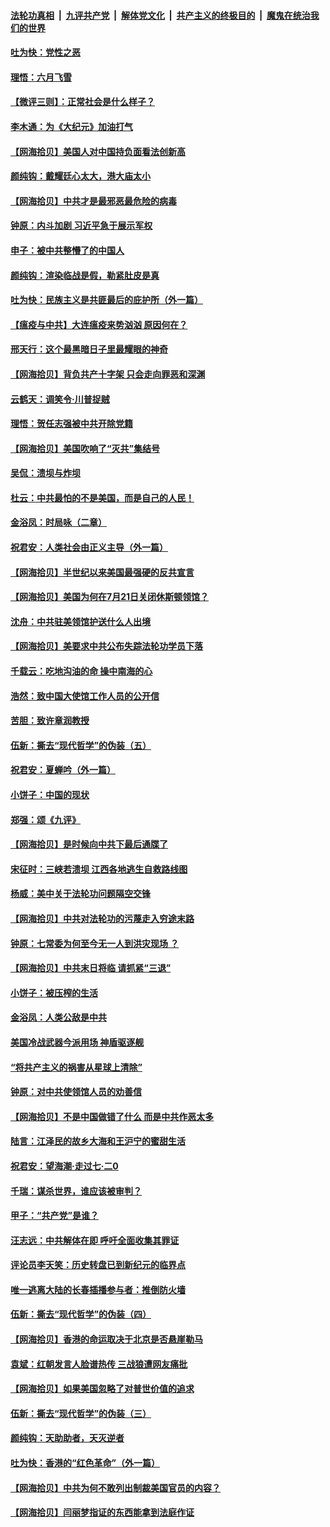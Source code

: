 ####  [法轮功真相](../../../../basic/blob/master/README.md?t=08020831) &nbsp;|&nbsp; [九评共产党](../../../../9ping.md/blob/master/README.md?t=08020831) &nbsp;|&nbsp; [解体党文化](../../../../jtdwh.md/blob/master/README.md?t=08020831)  &nbsp;|&nbsp; [共产主义的终极目的](../../../../gczydzjmd.md/blob/master/README.md?t=08020831) &nbsp;|&nbsp; [魔鬼在统治我们的世界](../../../../mgztzwmdsj.md/blob/master/README.md?t=08020831) 

#### [吐为快：党性之恶](../pages/nsc993/n12300263.md?t=08020831) 

#### [理悟：六月飞雪](../pages/nsc993/n12300243.md?t=08020831) 

#### [【微评三则】：正常社会是什么样子？](../pages/nsc993/n12300228.md?t=08020831) 

#### [李木通：为《大纪元》加油打气](../pages/nsc993/n12280363.md?t=08020831) 

#### [【网海拾贝】美国人对中国持负面看法创新高](../pages/nsc993/n12298720.md?t=08020831) 

#### [颜纯钩：戴耀廷心太大，港大庙太小](../pages/nsc993/n12297682.md?t=08020831) 

#### [【网海拾贝】中共才是最邪恶最危险的病毒](../pages/nsc993/n12296470.md?t=08020831) 

#### [钟原：内斗加剧 习近平急于展示军权](../pages/nsc993/n12292544.md?t=08020831) 

#### [申子：被中共整懵了的中国人](../pages/nsc993/n12291389.md?t=08020831) 

#### [颜纯钩：渲染临战是假，勒紧肚皮是真](../pages/nsc993/n12290945.md?t=08020831) 

#### [吐为快：民族主义是共匪最后的庇护所（外一篇）](../pages/nsc993/n12290887.md?t=08020831) 

#### [【瘟疫与中共】大连瘟疫来势汹汹 原因何在？](../pages/nsc993/n12287474.md?t=08020831) 

#### [邢天行：这个最黑暗日子里最耀眼的神奇](../pages/nsc993/n12289882.md?t=08020831) 

#### [【网海拾贝】背负共产十字架 只会走向罪恶和深渊](../pages/nsc993/n12288290.md?t=08020831) 

#### [云鹤天：调笑令·川普捉贼](../pages/nsc993/n12285672.md?t=08020831) 

#### [理悟：贺任志强被中共开除党籍](../pages/nsc993/n12285597.md?t=08020831) 

#### [【网海拾贝】美国吹响了“灭共”集结号](../pages/nsc993/n12284522.md?t=08020831) 

#### [吴侃：溃坝与炸坝](../pages/nsc993/n12283593.md?t=08020831) 

#### [杜云：中共最怕的不是美国，而是自己的人民！](../pages/nsc993/n12282935.md?t=08020831) 

#### [金浴凤：时局咏（二章）](../pages/nsc993/n12282923.md?t=08020831) 

#### [祝君安：人类社会由正义主导（外一篇）](../pages/nsc993/n12282809.md?t=08020831) 

#### [【网海拾贝】半世纪以来美国最强硬的反共宣言](../pages/nsc993/n12282656.md?t=08020831) 

#### [【网海拾贝】美国为何在7月21日关闭休斯顿领馆？](../pages/nsc993/n12279731.md?t=08020831) 

#### [沈舟：中共驻美领馆护送什么人出境](../pages/nsc993/n12278949.md?t=08020831) 

#### [【网海拾贝】美要求中共公布失踪法轮功学员下落](../pages/nsc993/n12277656.md?t=08020831) 

#### [千载云：吃地沟油的命 操中南海的心](../pages/nsc993/n12277533.md?t=08020831) 

#### [浩然：致中国大使馆工作人员的公开信](../pages/nsc993/n12277436.md?t=08020831) 

#### [苦胆：致许章润教授](../pages/nsc993/n12274876.md?t=08020831) 

#### [伍新：撕去“现代哲学”的伪装（五）](../pages/nsc993/n12274833.md?t=08020831) 

#### [祝君安：夏蝉吟（外一篇）](../pages/nsc993/n12274794.md?t=08020831) 

#### [小饼子：中国的现状](../pages/nsc993/n12274774.md?t=08020831) 

#### [郑强：颂《九评》](../pages/nsc993/n12274570.md?t=08020831) 

#### [【网海拾贝】是时候向中共下最后通牒了](../pages/nsc993/n12274156.md?t=08020831) 

#### [宋征时：三峡若溃坝 江西各地逃生自救路线图](../pages/nsc993/n12274031.md?t=08020831) 

#### [杨威：美中关于法轮功问题隔空交锋](../pages/nsc993/n12273317.md?t=08020831) 

#### [【网海拾贝】中共对法轮功的污蔑走入穷途末路](../pages/nsc993/n12272307.md?t=08020831) 

#### [钟原：七常委为何至今无一人到洪灾现场 ？](../pages/nsc993/n12270614.md?t=08020831) 

#### [【网海拾贝】中共末日将临 请抓紧“三退”](../pages/nsc993/n12269476.md?t=08020831) 

#### [小饼子：被压榨的生活](../pages/nsc993/n12268533.md?t=08020831) 

#### [金浴凤：人类公敌是中共](../pages/nsc993/n12268134.md?t=08020831) 

#### [美国冷战武器今派用场 神盾驱逐舰](../pages/nsc993/n12267798.md?t=08020831) 

#### [“将共产主义的祸害从星球上清除”](../pages/nsc993/n12266142.md?t=08020831) 

#### [钟原：对中共使领馆人员的劝善信](../pages/nsc993/n12266890.md?t=08020831) 

#### [【网海拾贝】不是中国做错了什么 而是中共作恶太多](../pages/nsc993/n12266774.md?t=08020831) 

#### [陆言：江泽民的故乡大海和王沪宁的蜜甜生活](../pages/nsc993/n12266452.md?t=08020831) 

#### [祝君安：望海潮·走过七·二0](../pages/nsc993/n12266434.md?t=08020831) 

#### [千瑞：谋杀世界，谁应该被审判？](../pages/nsc993/n12266392.md?t=08020831) 

#### [甲子：“共产党”是谁？](../pages/nsc993/n12266273.md?t=08020831) 

#### [汪志远：中共解体在即 呼吁全面收集其罪证](../pages/nsc993/n12265708.md?t=08020831) 

#### [评论员李天笑：历史转盘已到新纪元的临界点](../pages/nsc993/n12265680.md?t=08020831) 

#### [唯一逃离大陆的长春插播参与者：推倒防火墙](../pages/nsc993/n12265261.md?t=08020831) 

#### [伍新：撕去“现代哲学”的伪装（四）](../pages/nsc993/n12265555.md?t=08020831) 

#### [【网海拾贝】香港的命运取决于北京是否悬崖勒马](../pages/nsc993/n12264850.md?t=08020831) 

#### [袁斌：红朝发言人脸谱热传 三战狼遭网友痛批](../pages/nsc993/n12262196.md?t=08020831) 

#### [【网海拾贝】如果美国忽略了对普世价值的追求](../pages/nsc993/n12260094.md?t=08020831) 

#### [伍新：撕去“现代哲学”的伪装（三）](../pages/nsc993/n12257814.md?t=08020831) 

#### [颜纯钩：天助助者，天灭逆者](../pages/nsc993/n12257239.md?t=08020831) 

#### [吐为快：香港的“红色革命”（外一篇）](../pages/nsc993/n12257129.md?t=08020831) 

#### [【网海拾贝】中共为何不敢列出制裁美国官员的内容？](../pages/nsc993/n12256499.md?t=08020831) 

#### [【网海拾贝】闫丽梦指证的东西能拿到法庭作证](../pages/nsc993/n12254739.md?t=08020831) 

